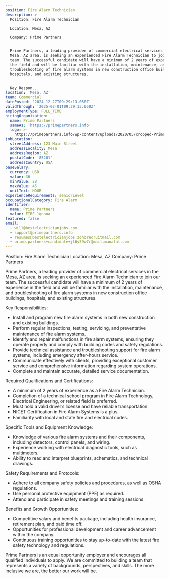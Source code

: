 ```yaml
---
position: Fire Alarm Technician
description: >-
  Position: Fire Alarm Technician

  Location: Mesa, AZ

  Company: Prime Partners


  Prime Partners, a leading provider of commercial electrical services in the
  Mesa, AZ area, is seeking an experienced Fire Alarm Technician to join our
  team. The successful candidate will have a minimum of 2 years of experience in
  the field and will be familiar with the installation, maintenance, and
  troubleshooting of fire alarm systems in new construction office buildings,
  hospitals, and existing structures.


  Key Respon...
location: 'Mesa, AZ'
team: Commercial
datePosted: '2024-12-27T09:29:13.050Z'
validThrough: '2025-02-01T09:29:13.050Z'
employmentType: FULL_TIME
hiringOrganization:
  name: Prime Partners
  sameAs: 'https://primepartners.info'
  logo: >-
    https://primepartners.info/wp-content/uploads/2020/05/cropped-Prime-Partners-Logo-NO-BG-1-1.png
jobLocation:
  streetAddress: 123 Main Street
  addressLocality: Mesa
  addressRegion: AZ
  postalCode: '85201'
  addressCountry: USA
baseSalary:
  currency: USD
  value: 36
  minValue: 28
  maxValue: 45
  unitText: HOUR
experienceRequirements: seniorLevel
occupationalCategory: Fire Alarm
identifier:
  name: Prime Partners
  value: FIRE-1qnooa
featured: false
email:
  - will@bestelectricianjobs.com
  - support@primepartners.info
  - resumes@bestelectricianjobs.zohorecruitmail.com
  - prime.partners+candidate+jl6y59w7r@mail.manatal.com
---
```




Position: Fire Alarm Technician
Location: Mesa, AZ
Company: Prime Partners

Prime Partners, a leading provider of commercial electrical services in the Mesa, AZ area, is seeking an experienced Fire Alarm Technician to join our team. The successful candidate will have a minimum of 2 years of experience in the field and will be familiar with the installation, maintenance, and troubleshooting of fire alarm systems in new construction office buildings, hospitals, and existing structures.

Key Responsibilities:

- Install and program new fire alarm systems in both new construction and existing buildings.
- Perform regular inspections, testing, servicing, and preventative maintenance of fire alarm systems.
- Identify and repair malfunctions in fire alarm systems, ensuring they operate properly and comply with building codes and safety regulations.
- Provide technical assistance and troubleshooting support for fire alarm systems, including emergency after-hours service.
- Communicate effectively with clients, providing exceptional customer service and comprehensive information regarding system operations.
- Complete and maintain accurate, detailed service documentation.

Required Qualifications and Certifications:

- A minimum of 2 years of experience as a Fire Alarm Technician.
- Completion of a technical school program in Fire Alarm Technology, Electrical Engineering, or related field is preferred.
- Must hold a valid driver’s license and have reliable transportation.
- NICET Certification in Fire Alarm Systems is a plus.
- Familiarity with local and state fire and electrical codes.

Specific Tools and Equipment Knowledge:

- Knowledge of various fire alarm systems and their components, including detectors, control panels, and wiring.
- Experience working with electrical diagnostic tools, such as multimeters.
- Ability to read and interpret blueprints, schematics, and technical drawings.

Safety Requirements and Protocols:

- Adhere to all company safety policies and procedures, as well as OSHA regulations.
- Use personal protective equipment (PPE) as required.
- Attend and participate in safety meetings and training sessions.

Benefits and Growth Opportunities:

- Competitive salary and benefits package, including health insurance, retirement plan, and paid time off.
- Opportunities for professional development and career advancement within the company.
- Continuous training opportunities to stay up-to-date with the latest fire safety technology and regulations.

Prime Partners is an equal opportunity employer and encourages all qualified individuals to apply. We are committed to building a team that represents a variety of backgrounds, perspectives, and skills. The more inclusive we are, the better our work will be.
